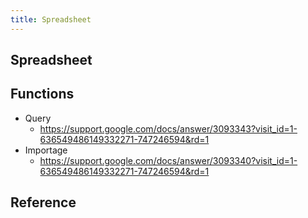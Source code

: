 ```yaml
---
title: Spreadsheet
---
```


## Spreadsheet


## Functions

* Query
    * https://support.google.com/docs/answer/3093343?visit_id=1-636549486149332271-747246594&rd=1
* Importage
    * https://support.google.com/docs/answer/3093340?visit_id=1-636549486149332271-747246594&rd=1


## Reference
